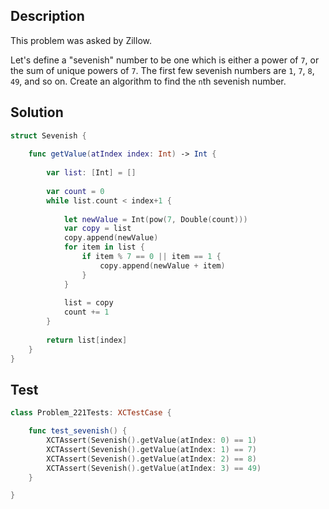 ## Description

This problem was asked by Zillow.

Let's define a "sevenish" number to be one which is either a power of `7`, or the sum of unique powers of `7`. The first few sevenish numbers are `1`, `7`, `8`, `49`, and so on. Create an algorithm to find the `n`th sevenish number.


## Solution

```swift
struct Sevenish {
    
    func getValue(atIndex index: Int) -> Int {
        
        var list: [Int] = []
        
        var count = 0
        while list.count < index+1 {
            
            let newValue = Int(pow(7, Double(count)))
            var copy = list
            copy.append(newValue)
            for item in list {
                if item % 7 == 0 || item == 1 {
                    copy.append(newValue + item)
                }
            }
            
            list = copy
            count += 1
        }
        
        return list[index]
    }
}
```

## Test

```swift
class Problem_221Tests: XCTestCase {

    func test_sevenish() {
        XCTAssert(Sevenish().getValue(atIndex: 0) == 1)
        XCTAssert(Sevenish().getValue(atIndex: 1) == 7)
        XCTAssert(Sevenish().getValue(atIndex: 2) == 8)
        XCTAssert(Sevenish().getValue(atIndex: 3) == 49)
    }

}
```